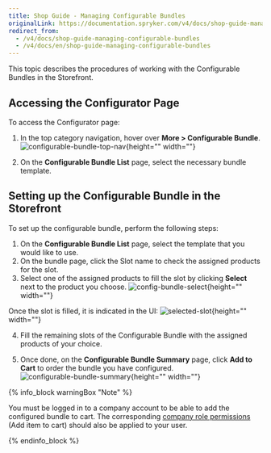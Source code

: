 ```yaml
---
title: Shop Guide - Managing Configurable Bundles
originalLink: https://documentation.spryker.com/v4/docs/shop-guide-managing-configurable-bundles
redirect_from:
  - /v4/docs/shop-guide-managing-configurable-bundles
  - /v4/docs/en/shop-guide-managing-configurable-bundles
---
```


This topic describes the procedures of working with the Configurable Bundles in the Storefront.

## Accessing the Configurator Page
To access the Configurator page:

1. In the top category navigation, hover over **More > Configurable Bundle**.
![configurable-bundle-top-nav](https://spryker.s3.eu-central-1.amazonaws.com/docs/User+Guides/Shop+User+Guides/Configurator/Managing+Configurable+Bundles/configurable-bundle-top-nav.png){height="" width=""}

2. On the **Configurable Bundle List** page, select the necessary bundle template.

## Setting up the Configurable Bundle in the Storefront
To set up the configurable bundle, perform the following steps:

1. On the **Configurable Bundle List** page, select the template that you would like to use.
2. On the bundle page, click the Slot name to check the assigned products for the slot.
3. Select one of the assigned products to fill the slot by clicking **Select** next to the product you choose.
![config-bundle-select](https://spryker.s3.eu-central-1.amazonaws.com/docs/User+Guides/Shop+User+Guides/Configurator/Managing+Configurable+Bundles/config-bundle-select.png){height="" width=""}

Once the slot is filled, it is indicated in the UI:
![selected-slot](https://spryker.s3.eu-central-1.amazonaws.com/docs/User+Guides/Shop+User+Guides/Configurator/Managing+Configurable+Bundles/selected-slot.png){height="" width=""}

4. Fill the remaining slots of the Configurable Bundle with the assigned products of your choice.

5. Once done, on the **Configurable Bundle Summary** page, click **Add to Cart** to order the bundle you have configured.
![configurable-bundle-summary](https://spryker.s3.eu-central-1.amazonaws.com/docs/User+Guides/Shop+User+Guides/Configurator/Managing+Configurable+Bundles/configurable-bundle-summary.png){height="" width=""}

 {% info_block warningBox "Note" %}

You must be logged in to a company account to be able to add the configured bundle to cart. The corresponding [company role permissions](/docs/scos/dev/user-guides/202001.0/shop-user-guide/company-roles-s) (Add item to cart) should also be applied to your user.

{% endinfo_block %}
